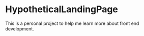 # HypotheticalLandingPage
This is a personal project to help me learn more about front end development.
